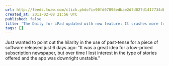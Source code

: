 ```yaml
---
url: http://feeds.tuaw.com/click.phdo?i=90fd07096edbae2d7d027d1417734dbf
created_at: 2011-02-08 21:56 UTC
published: false
title: 'The Daily for iPad updated with new feature: It crashes more frequently now'
tags: []
---
```


Just wanted to point out the hilarity in the use of past-tense for a piece of software released just 6 days ago: "It was a great idea for a low-priced subscription newspaper, but over time I lost interest in the type of stories offered and the app was downright unstable."
